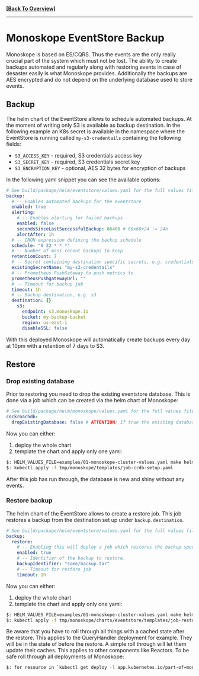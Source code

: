 **[[Back To Overview]](../README.md)**

---

# Monoskope EventStore Backup

Monoskope is based on ES/CQRS.
Thus the events are the only really crucial part of the system which must not be lost.
The ability to create backups automated and regularly along with restoring events in case of desaster easily is what Monoskope provides.
Additionally the backups are AES encrypted and do not depend on the underlying database used to store events.

## Backup

The helm chart of the EventStore allows to schedule automated backups.
At the moment of writing only S3 is available as backup destination.
In the following example an K8s secret is available in the namespace where the EventStore is running called `my-s3-credentails` containing the following fields:

* `S3_ACCESS_KEY` - required, S3 credentials access key
* `S3_SECRET_KEY` - required, S3 credentials secret key
* `S3_ENCRYPTION_KEY` - optional, AES 32 bytes for encryption of backups

In the following yaml snippet you can see the available options:

```yaml
# See build/package/helm/eventstore/values.yaml for the full values file.
backup:
  # -- Enables automated backups for the eventstore
  enabled: true
  alerting:
    # -- Enables alerting for failed backups
    enabled: false
    secondsSinceLastSuccessfulBackup: 86400 # 60x60x24 := 24h
    alertAfter: 1h
  # -- CRON expression defining the backup schedule
  schedule: "0 22 * * *"
  # -- Number of most recent backups to keep
  retentionCount: 7
  # -- Secret containing destination specific secrets, e.g. credentials to s3. The secret will be mounted as environment.
  existingSecretName: "my-s3-credentails"
  # -- Prometheus PushGateway to push metrics to
  prometheusPushgatewayUrl: ""
  # -- Timeout for backup job
  timeout: 1h
  # -- Backup destination, e.g. s3
  destination: {}
    s3:
      endpoint: s3.monoskope.io
      bucket: my-backup-bucket
      region: us-east-1
      disableSSL: false
```

With this deployed Monoskope will automatically create backups every day at 10pm with a retention of 7 days to S3.

## Restore

### Drop existing database

Prior to restoring you need to drop the existing eventstore database.
This is done via a job which can be created via the helm chart of Monoskope:

```yaml
# See build/package/helm/monoskope/values.yaml for the full values file.
cockroachdb:
  dropExistingDatabase: false # ATTENTION: If true the existing database will be dropped on crdb init job, only when restoring backup
```

Now you can either:

1. deploy the whole chart
1. template the chart and apply only one yaml:

```bash
$: HELM_VALUES_FILE=examples/01-monoskope-cluster-values.yaml make helm-template-monoskope
$: kubectl apply -f tmp/monoskope/templates/job-crdb-setup.yaml
```

After this job has run through, the database is new and shiny without any events.

### Restore backup

The helm chart of the EventStore allows to create a restore job.
This job restores a backup from the destination set up under `backup.destination`.

```yaml
# See build/package/helm/eventstore/values.yaml for the full values file.
backup:
  restore:
    # -- Enabling this will deploy a job which restores the backup specified in backup.restore.backupIdentifier from the backup.destination.
    enabled: true
    # -- Identifier of the backup to restore.
    backupIdentifier: "some/backup.tar"
    # -- Timeout for restore job
    timeout: 1h
```

Now you can either:

1. deploy the whole chart
1. template the chart and apply only one yaml:

```bash
$: HELM_VALUES_FILE=examples/01-monoskope-cluster-values.yaml make helm-template-monoskope
$: kubectl apply -f tmp/monoskope/charts/eventstore/templates/job-restore-backup.yaml
```

Be aware that you have to roll through all things with a cached state after the restore.
This applies to the QueryHandler deployment for example.
They will be in the state of before the restore.
A simple roll through will let them update their caches.
This applies to other components like Reactors.
To be safe roll through all deployments of Monoskope:

```bash
$: for resource in `kubectl get deploy -l app.kubernetes.io/part-of=monoskope --no-headers -oname`; do kubectl rollout restart $resource; done
```
